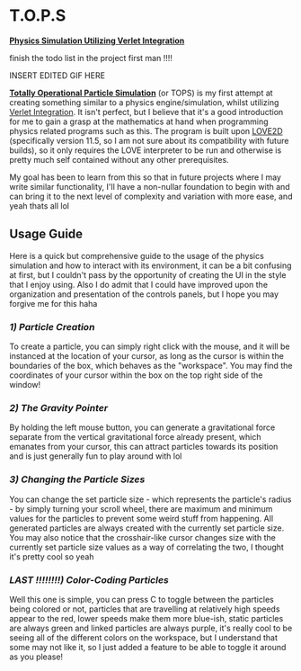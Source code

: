 # T.O.P.S
<ins><b>Physics Simulation Utilizing Verlet Integration</b></ins>

finish the todo list in the project first man !!!!

INSERT EDITED GIF HERE

<ins><b>Totally Operational Particle Simulation</b></ins> (or TOPS) is my first attempt at creating something similar to a physics engine/simulation, whilst utilizing [Verlet Integration](https://en.wikipedia.org/wiki/Verlet_integration). It isn't perfect, but I believe that it's a good introduction for me to gain a grasp at the mathematics at hand when programming physics related programs such as this. The program is built upon [LOVE2D](https://love2d.org) (specifically version 11.5, so I am not sure about its compatibility with future builds), so it only requires the LOVE interpreter to be run and otherwise is pretty much self contained without any other prerequisites.

My goal has been to learn from this so that in future projects where I may write similar functionality, I'll have a non-nullar foundation to begin with and can bring it to the next level of complexity and variation with more ease, and yeah thats all lol

## Usage Guide

Here is a quick but comprehensive guide to the usage of the physics simulation and how to interact with its environment, it can be a bit confusing at first, but I couldn't pass by the opportunity of creating the UI in the style that I enjoy using. Also I do admit that I could have improved upon the organization and presentation of the controls panels, but I hope you may forgive me for this haha

### <i> 1) Particle Creation </i>

To create a particle, you can simply right click with the mouse, and it will be instanced at the location of your cursor, as long as the cursor is within the boundaries of the box, which behaves as the "workspace". You may find the coordinates of your cursor within the box on the top right side of the window!

### <i> 2) The Gravity Pointer </i>

By holding the left mouse button, you can generate a gravitational force separate from the vertical gravitational force already present, which emanates from your cursor, this can attract particles towards its position and is just generally fun to play around with lol

### <i> 3) Changing the Particle Sizes </i>

You can change the set particle size - which represents the particle's radius - by simply turning your scroll wheel, there are maximum and minimum values for the particles to prevent some weird stuff from happening. All generated particles are always created with the currently set particle size. You may also notice that the crosshair-like cursor changes size with the currently set particle size values as a way of correlating the two, I thought it's pretty cool so yeah

### <i> LAST !!!!!!!!) Color-Coding Particles </i>

Well this one is simple, you can press C to toggle between the particles being colored or not, particles that are travelling at relatively high speeds appear to the red, lower speeds make them more blue-ish, static particles are always green and linked particles are always purple, it's really cool to be seeing all of the different colors on the workspace, but I understand that some may not like it, so I just added a feature to be able to toggle it around as you please!
